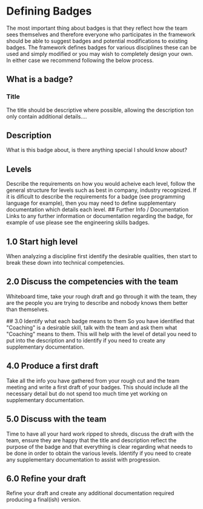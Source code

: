 # Defining Badges
The most important thing about badges is that they reflect how the team sees themselves and therefore everyone who participates in the framework should be able to suggest badges and potential modifications to existing badges.  The framework defines badges for various disciplines these can be used and simply modified or you may wish to completely design your own.  In either case we recommend following the below process.

## What is a badge?
### Title
The title should be descriptive where possible, allowing the description ton only contain additional details....
## Description
What is this badge about, is there anything special I should know about?
## Levels
Describe the requirements on how you would acheive each level, follow the general structure for levels such as best in company, industry recognized.  If it is dificult to describe the requirements for a badge (see programming language for example), then you may need to define supplementary documentation which details each level.
## Further Info / Documentation
Links to any further information or documentation regarding the badge, for example of use please see the engineering skills badges.

## 1.0 Start high level
When analyzing a discipline first identify the desirable qualities, then start to break these down into technical competencies.

## 2.0 Discuss the competencies with the team
Whiteboard time, take your rough draft and go through it with the team, they are the people you are trying to describe and nobody knows them better than themselves.

## 3.0 Identify what each badge means to them
So you have identified that "Coaching" is a desirable skill, talk with the team and ask them what "Coaching" means to them.  This will help with the level of detail you need to put into the description and to identify if you need to create any supplementary documentation.

## 4.0 Produce a first draft
Take all the info you have gathered from your rough cut and the team meeting and write a first draft of your badges.  This should include all the necessary detail but do not spend too much time yet working on supplementary documentation.

## 5.0 Discuss with the team
Time to have all your hard work ripped to shreds, discuss the draft with the team, ensure they are happy that the title and description reflect the purpose of the badge and that everything is clear regarding what needs to be done in order to obtain the various levels.  Identify if you need to create any supplementary documentation to assist with progression.

## 6.0 Refine your draft
Refine your draft and create any additional documentation required producing a final(ish) version.
